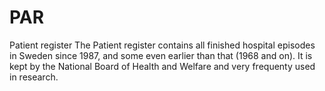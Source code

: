# PAR
Patient register
The Patient register contains all finished hospital episodes in Sweden since 1987, and some even earlier than that (1968 and on). It is kept by the National Board of Health and Welfare and very frequenty used in research.
